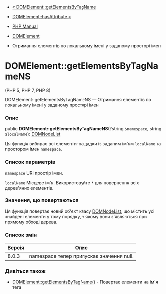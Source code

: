 - [« DOMElement::getElementsByTagName](domelement.getelementsbytagname.md)
- [DOMElement::hasAttribute »](domelement.hasattribute.md)

- [PHP Manual](index.md)
- [DOMElement](class.domelement.md)
- Отримання елементів по локальному імені у заданому просторі імен

# DOMElement::getElementsByTagNameNS

(PHP 5, PHP 7, PHP 8)

DOMElement::getElementsByTagNameNS — Отримання елементів по локальному
імені у заданому просторі імен

### Опис

public **DOMElement::getElementsByTagNameNS**(?string `$namespace`,
string `$localName`): [DOMNodeList](class.domnodelist.md)

Ця функція вибирає всі елементи-нащадки із заданим ім'ям `localName`
та простором імен `namespace`.

### Список параметрів

`namespace`
URI простір імен.

`localName`
Місцеве ім'я. Використовуйте `*` для повернення всіх дерев'яних елементів.

### Значення, що повертаються

Ця функція повертає новий об'єкт класу
[DOMNodeList](class.domnodelist.md), що містить усі знайдені елементи
у тому порядку, у якому вони з'являються при прямому обході дерева.

### Список змін

| Версія | Опис                                     |
| ------ | ---------------------------------------- |
| 8.0.3  | namespace тепер припускає значення null. |

### Дивіться також

- [DOMElement::getElementsByTagName()](domelement.getelementsbytagname.md) -
Повертає елементи на ім'я тега
